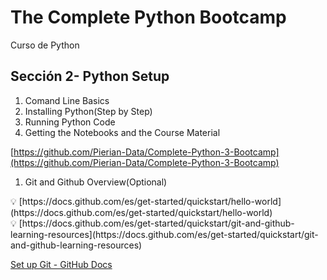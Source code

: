 # The Complete Python Bootcamp

Curso de Python

[](https://www.udemy.com/course/complete-python-bootcamp/learn/lecture/9373062?start=7#overview)

## Sección 2- Python Setup

1. Comand Line Basics
2. Installing Python(Step by Step)
3. Running Python Code
4. Getting the Notebooks and the Course Material

[https://github.com/Pierian-Data/Complete-Python-3-Bootcamp](https://github.com/Pierian-Data/Complete-Python-3-Bootcamp)

1. Git and Github Overview(Optional)

<aside>
💡 [https://docs.github.com/es/get-started/quickstart/hello-world](https://docs.github.com/es/get-started/quickstart/hello-world)

</aside>

<aside>
💡 [https://docs.github.com/es/get-started/quickstart/git-and-github-learning-resources](https://docs.github.com/es/get-started/quickstart/git-and-github-learning-resources)

</aside>

[Set up Git - GitHub Docs](https://docs.github.com/en/get-started/quickstart/set-up-git)
